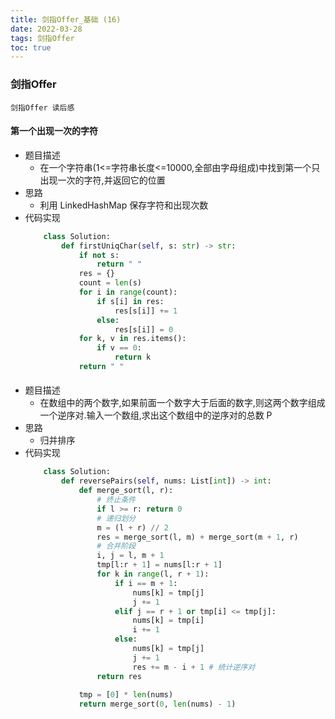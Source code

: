 ```yaml
---
title: 剑指Offer_基础 (16)
date: 2022-03-28
tags: 剑指Offer
toc: true
---
```


### 剑指Offer
    剑指Offer 读后感

<!-- more -->

#### 第一个出现一次的字符
- 题目描述
    * 在一个字符串(1<=字符串长度<=10000,全部由字母组成)中找到第一个只出现一次的字符,并返回它的位置
- 思路
    * 利用 LinkedHashMap 保存字符和出现次数
- 代码实现
    ```python
        class Solution:
            def firstUniqChar(self, s: str) -> str:
                if not s:
                    return " "
                res = {}
                count = len(s)
                for i in range(count):
                    if s[i] in res:
                        res[s[i]] += 1
                    else:
                        res[s[i]] = 0
                for k, v in res.items():
                    if v == 0:
                        return k
                return " "
    ```

#### 
- 题目描述
    * 在数组中的两个数字,如果前面一个数字大于后面的数字,则这两个数字组成一个逆序对.输入一个数组,求出这个数组中的逆序对的总数 P
- 思路
    * 归并排序
- 代码实现
    ```python
        class Solution:
            def reversePairs(self, nums: List[int]) -> int:
                def merge_sort(l, r):
                    # 终止条件
                    if l >= r: return 0
                    # 递归划分
                    m = (l + r) // 2
                    res = merge_sort(l, m) + merge_sort(m + 1, r)
                    # 合并阶段
                    i, j = l, m + 1
                    tmp[l:r + 1] = nums[l:r + 1]
                    for k in range(l, r + 1):
                        if i == m + 1:
                            nums[k] = tmp[j]
                            j += 1
                        elif j == r + 1 or tmp[i] <= tmp[j]:
                            nums[k] = tmp[i]
                            i += 1
                        else:
                            nums[k] = tmp[j]
                            j += 1
                            res += m - i + 1 # 统计逆序对
                    return res
                
                tmp = [0] * len(nums)
                return merge_sort(0, len(nums) - 1)
    ```


